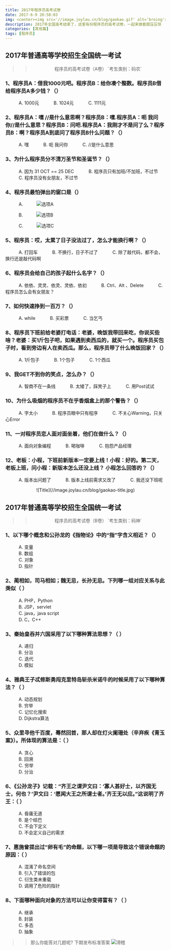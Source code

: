 ```yaml
---
title: 2017年程序员高考试卷
date: 2017-6-9 20:58:03
img: <center><img src='//image.joylau.cn/blog/gaokao.gif' alt='broing'></center>
description: 2017年全国高考结束了，这里有份程序员的高考试卷，一起来做套题压压惊
categories: [其他篇]
tags: [程序员]
---
```


<!-- more -->
## 2017年普通高等学校招生全国统一考试

>> <center>程序员的高考试卷（A卷）    `考生类别：码农`</center>

### 1、程序员A：借我1000元吧。程序员B：给你凑个整数。程序员B借给程序员A多少钱？（）
&emsp;&emsp;&emsp;A. 1000元
&emsp;&emsp;&emsp;B. 1024元
&emsp;&emsp;&emsp;C. 1111元

### **2、程序员A：嘿 //是什么意思啊？程序员B：嘿.程序员A：呃 我问你//是什么意思？程序员B：问吧.程序员A：我刚才不是问了么？程序员B：啊？程序员A到底问了程序员B什么问题？（）**
&emsp;&emsp;&emsp;A. 嘿
&emsp;&emsp;&emsp;B. 呃 我问你
&emsp;&emsp;&emsp;C. //是什么意思

### **3、为什么程序员分不清万圣节和圣诞节？（）**
&emsp;&emsp;&emsp;A. 因为 31 OCT == 25 DEC
&emsp;&emsp;&emsp;B. 程序员只有加班/不加班，不过节
&emsp;&emsp;&emsp;C. 程序员没有女朋友，不过节

### **4、程序员最怕弹出的窗口是（）**
&emsp;&emsp;&emsp;A.&emsp;&emsp;&emsp;![选项A](//image.joylau.cn/blog/gaokao-a.jpg)


&emsp;&emsp;&emsp;B.&emsp;&emsp;&emsp;![选项B](//image.joylau.cn/blog/gaokao-b.jpg)


&emsp;&emsp;&emsp;C.&emsp;&emsp;&emsp;![选项C](//image.joylau.cn/blog/gaokao-c.jpg)



### **5、程序员：哎，太累了日子没法过了，怎么才能换行啊？（）**
&emsp;&emsp;&emsp;A. 打回车
&emsp;&emsp;&emsp;B. 不换行，日子不过了
&emsp;&emsp;&emsp;C. 除了敲代码，都不会，换行还是敲代码啊

### **6、程序员会给自己的孩子起什么名字？（）**
&emsp;&emsp;&emsp;A. 依依、灵灵、依灵、灵依、依初
&emsp;&emsp;&emsp;B. Ctrl、Alt 、Delete
&emsp;&emsp;&emsp;C. 程序员怎么会有女朋友？

### **7、如何快速挣到一百万？（）**
&emsp;&emsp;&emsp;A. while
&emsp;&emsp;&emsp;B. 买彩票
&emsp;&emsp;&emsp;C. 当乞丐

### **8、程序员下班前给老婆打电话：老婆，晚饭我带回来吃，你说买些啥？老婆：买1斤包子吧，如果遇到卖西瓜的，就买一个。程序员买包子时，看到旁边有人在卖西瓜。那么，程序员带了什么晚饭回家？（）**
&emsp;&emsp;&emsp;A. 1斤包子
&emsp;&emsp;&emsp;B. 1个包子
&emsp;&emsp;&emsp;C. 1个西瓜

### **9、我GET不到你的笑点，怎么办？（）**
&emsp;&emsp;&emsp;A. 智商不在一条线
&emsp;&emsp;&emsp;B. 太矮了，踩凳子上
&emsp;&emsp;&emsp;C. 用Post试试

### **10、为什么吸烟的程序员不在乎香烟盒上的那个警告？（）**
&emsp;&emsp;&emsp;A. 字太小
&emsp;&emsp;&emsp;B. 程序员眼中只有程序
&emsp;&emsp;&emsp;C. 不关心Warning，只关心Error

### **11、一对程序员恋人面对面坐着，他们在做什么？（）**
&emsp;&emsp;&emsp;A. 面向对象编程
&emsp;&emsp;&emsp;B. 喝咖啡
&emsp;&emsp;&emsp;C. 抱怨产品经理

### **12、老板：小程，下班前新版本一定要上线！小程：好的。第二天，老板上班，问小程：新版本怎么还没上线？  小程怎么回答的？（）**
&emsp;&emsp;&emsp;A. 版本出问题了
&emsp;&emsp;&emsp;B. 版本上线前需求又改了
&emsp;&emsp;&emsp;C. 我还没下班呢




<center> ![Title](//image.joylau.cn/blog/gaokao-title.jpg)</center >


## 2017年普通高等学校招生全国统一考试


>> <center>程序员的高考试卷（B卷） `考生类别：码神`<center>


### 1、以下哪个概念和公孙龙的《指物论》中的“指”字含义相近？（）
&emsp;&emsp;&emsp;A. 变量           
&emsp;&emsp;&emsp;B. 数组        
&emsp;&emsp;&emsp;C. 对象           
&emsp;&emsp;&emsp;D. 指针 

### 2、蔺相如，司马相如；魏无忌，长孙无忌。下列哪一组对应关系与此类似（ ）
&emsp;&emsp;&emsp;A.  PHP，Python     
&emsp;&emsp;&emsp;B.  JSP，servlet      
&emsp;&emsp;&emsp;C.  java，java script  
&emsp;&emsp;&emsp;D. C，C++

### 3、秦始皇吞并六国采用了以下哪种算法思想？（ ）
&emsp;&emsp;&emsp;A. 递归              
&emsp;&emsp;&emsp;B. 分治      
&emsp;&emsp;&emsp;C. 迭代             
&emsp;&emsp;&emsp;D. 模拟

### 4、雅典王子忒修斯勇闯克里特岛斩杀米诺牛的时候采用了以下哪种算法？（  ）
&emsp;&emsp;&emsp;A. 动态规划             
&emsp;&emsp;&emsp;B. 穷举     
&emsp;&emsp;&emsp;C. 记忆化搜索         
&emsp;&emsp;&emsp;D. Dijkstra算法

### 5、众里寻他千百度，蓦然回首，那人却在灯火阑珊处（辛弃疾《青玉案》）。所体现的算法是：（  ）
&emsp;&emsp;&emsp;A. 贪心         
&emsp;&emsp;&emsp;B. 回溯       
&emsp;&emsp;&emsp;C. 穷举         
&emsp;&emsp;&emsp;D. 分治          

### 6、《公孙龙子》记载：“齐王之谓尹文曰：‘寡人甚好士，以齐国无士，何也？’尹文曰：‘愿闻大王之所谓士者。’齐王无以应。”这说明了齐王：（  ）
&emsp;&emsp;&emsp;A. 昏庸无道             
&emsp;&emsp;&emsp;B. 是个结巴      
&emsp;&emsp;&emsp;C. 不会下定义   
&emsp;&emsp;&emsp;D. 不会定义自己的需求 

### 7、惠施曾提出过“卵有毛”的命题，以下哪一项是导致这个错误命题的原因：（  ）
&emsp;&emsp;&emsp;A. 混淆了命名空间      
&emsp;&emsp;&emsp;B. 引入了错误的包    
&emsp;&emsp;&emsp;C. 衍生类未重载       
&emsp;&emsp;&emsp;D. 调用了危险的指针

### 8、下面哪种面向对象的方法可以让你变得富有？（   ）
&emsp;&emsp;&emsp;A. 继承          
&emsp;&emsp;&emsp;B. 封装       
&emsp;&emsp;&emsp;C. 多态          
&emsp;&emsp;&emsp;D. 抽象


>> 那么你能答对几题呢? 下期发布标准答案 <img src='//tb2.bdstatic.com/tb/editor/images/face/i_f25.png?t=20140803' alt='滑稽'>

